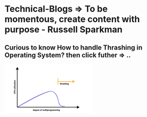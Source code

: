 # Technical-Blogs => To be momentous, create content with purpose - Russell Sparkman

## Curious to know How to handle Thrashing in Operating System? then click futher => ..
<a target="_blank" href="https://steemit.com/thrashinginos/@kritijha/techniques-to-handle-thrashing-in-an-operating-system"><img src="https://github.com/akashpawar6474/images/blob/main/thrashing%20in%20operating%20system.png" alt="How to handle thrashing in Operating System??"> 
